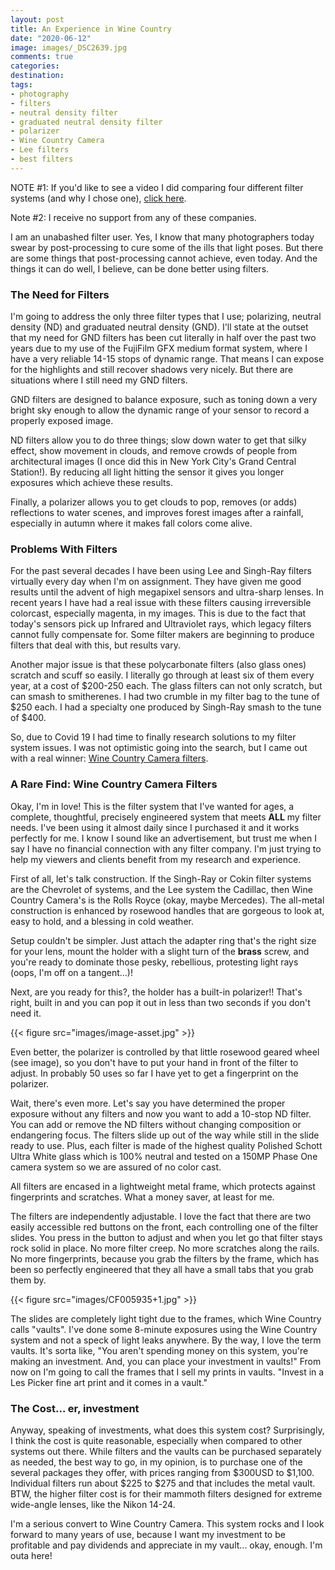 ```yaml
---
layout: post
title: An Experience in Wine Country
date: "2020-06-12"
image: images/_DSC2639.jpg
comments: true
categories: 
destination: 
tags:
- photography
- filters
- neutral density filter
- graduated neutral density filter
- polarizer
- Wine Country Camera
- Lee filters
- best filters
---
```

NOTE #1: If you'd like to see a video I did comparing four different filter systems (and why I chose one), [click here](https://youtu.be/pBIAnVJzB70). 

Note #2: I receive no support from any of these companies. 

I am an unabashed filter user. Yes, I know that many photographers today swear by post-processing to cure some of the ills that light poses. But there are some things that post-processing cannot achieve, even today. And the things it can do well, I believe, can be done better using filters. 

### The Need for Filters

I'm going to address the only three filter types that I use; polarizing, neutral density (ND) and graduated neutral density (GND). I'll state at the outset that my need for GND filters has been cut literally in half over the past two years due to my use of the FujiFilm GFX medium format system, where I have a very reliable 14-15 stops of dynamic range. That means I can expose for the highlights and still recover shadows very nicely. But there are situations where I still need my GND filters. 

GND filters are designed to balance exposure, such as toning down a very bright sky enough to allow the dynamic range of your sensor to record a properly exposed image. 

ND filters allow you to do three things; slow down water to get that silky effect, show movement in clouds, and remove crowds of people from architectural images (I once did this in New York City's Grand Central Station!). By reducing all light hitting the sensor it gives you longer exposures which achieve these results. 

Finally, a polarizer allows you to get clouds to pop, removes (or adds) reflections to water scenes, and improves forest images after a rainfall, especially in autumn where it makes fall colors come alive. 

### Problems With Filters

For the past several decades I have been using Lee and Singh-Ray filters virtually every day when I'm on assignment. They have given me good results until the advent of high megapixel sensors and ultra-sharp lenses. In recent years I have had a real issue with these filters causing irreversible colorcast, especially magenta, in my images. This is due to the fact that today's sensors pick up Infrared and Ultraviolet rays, which legacy filters cannot fully compensate for. Some filter makers are beginning to produce filters that deal with this, but results vary. 

Another major issue is that these polycarbonate filters (also glass ones) scratch and scuff so easily. I literally go through at least six of them every year, at a cost of $200-250 each. The glass filters can not only scratch, but can smash to smitherenes. I had two crumble in my filter bag to the tune of $250 each. I had a specialty one produced by Singh-Ray smash to the tune of $400. 

So, due to Covid 19 I had time to finally research solutions to my filter system issues. I was not optimistic going into the search, but I came out with a real winner: [Wine Country Camera filters](http://www.winecountry.camera/).

### A Rare Find: Wine Country Camera Filters

Okay, I'm in love! This is the filter system that I've wanted for ages, a complete, thoughtful, precisely engineered system that meets **ALL** my filter needs. I've been using it almost daily since I purchased it and it works perfectly for me. I know I sound like an advertisement, but trust me when I say I have no financial connection with any filter company. I'm just trying to help my viewers and clients benefit from my research and experience. 

First of all, let's talk construction. If the Singh-Ray or Cokin filter systems are the Chevrolet of systems, and the Lee system the Cadillac, then Wine Country Camera's is the Rolls Royce (okay, maybe Mercedes). The all-metal construction is enhanced by rosewood handles that are gorgeous to look at, easy to hold, and a blessing in cold weather. 

Setup couldn't be simpler. Just attach the adapter ring that's the right size for your lens, mount the holder with a slight turn of the **brass** screw, and you're ready to dominate those pesky, rebellious, protesting light rays (oops, I'm off on a tangent...)!

Next, are you ready for this?, the holder has a built-in polarizer!! That's right, built in and you can pop it out in less than two seconds if you don't need it. 

{{< figure src="images/image-asset.jpg" >}}

Even better, the polarizer is controlled by that little rosewood geared wheel (see image), so you don't have to put your hand in front of the filter to adjust. In probably 50 uses so far I have yet to get a fingerprint on the polarizer. 

Wait, there's even more. Let's say you have determined the proper exposure without any filters and now you want to add a 10-stop ND filter. You can add or remove the ND filters without changing composition or endangering focus. The filters slide up out of the way while still in the slide ready to use. Plus, each filter is made of the highest quality Polished Schott Ultra White glass which is 100% neutral and tested on a 150MP Phase One camera system so we are assured of no color cast. 

All filters are encased in a lightweight metal frame, which protects against fingerprints and scratches. What a money saver, at least for me. 

The filters are independently adjustable. I love the fact that there are two easily accessible red buttons on the front, each controlling one of the filter slides. You press in the button to adjust and when you let go that filter stays rock solid in place. No more filter creep. No more scratches along the rails. No more fingerprints, because you grab the filters by the frame, which has been so perfectly engineered that they all have a small tabs that you grab them by. 

{{< figure src="images/CF005935+1.jpg" >}}

The slides are completely light tight due to the frames, which Wine Country calls "vaults". I've done some 8-minute exposures using the Wine Country system and not a speck of light leaks anywhere. By the way, I love the term vaults. It's sorta like, "You aren't spending money on this system, you're making an investment. And, you can place your investment in vaults!" From now on I'm going to call the frames that I sell my prints in  vaults. "Invest in a Les Picker fine art print and it comes in a vault." 

### The Cost... er, investment

Anyway, speaking of investments, what does this system cost? Surprisingly, I think the cost is quite reasonable, especially when compared to other systems out there. While filters and the vaults can be purchased separately as needed, the best way to go, in my opinion, is to purchase one of the several packages they offer, with prices ranging from $300USD to $1,100. Individual filters run about $225 to $275 and that includes the metal vault. BTW, the higher filter cost is for their mammoth filters designed for extreme wide-angle lenses, like the Nikon 14-24. 

I'm a serious convert to Wine Country Camera. This system rocks and I look forward to many years of use, because I want  my investment to be profitable and pay dividends and appreciate in my vault... okay, enough. I'm outa here!





